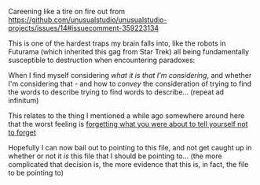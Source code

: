Careening like a tire on fire out from https://github.com/unusualstudio/unusualstudio-projects/issues/14#issuecomment-359223134

This is one of the hardest traps my brain falls into, like the robots in Futurama (which inherited this gag from Star Trek) all being fundamentally susceptible to destruction when encountering paradoxes:

When I find myself considering *what it is that I'm considering*, and whether I'm considering that - and how to *convey* the consideration of trying to find the words to describe trying to find words to describe... (repeat ad infinitum)

This relates to the thing I mentioned a while ago somewhere around here that the worst feeling is [forgetting what you were about to tell yourself not to forget](https://www.youtube.com/watch?v=ScbIldQpFy4)

Hopefully I can now bail out to pointing to this file, and not get caught up in whether or not it *is* this file that I should be pointing to... (the more complicated that decision is, the more evidence that this is, in fact, the file to be pointing to)
